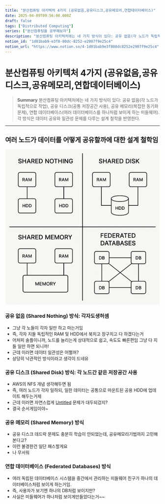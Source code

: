 ```yaml
---
title: "분산컴퓨팅 아키텍처 4가지 (공유없음,공유디스크,공유메모리,연합데이터베이스)"
date: 2025-04-09T09:56:00.000Z
draft: false
tags: ["Distributed Computing"]
series: ["분산컴퓨팅을 공부해보자"]
description: "분산컴퓨팅 아키텍처에는 네 가지 방식이 있다: 공유 없음(각 노드가 독립적으로 작업), 공유 디스크(공통 저장공간 사용), 공유 메모리(복잡한 동기화 문제), 연합 데이터베이스(여러 데이터베이스를 하나처럼 보이게 하는 미들웨어). 각 방식은 데이터 공유와 일관성 문제를 다루는 설계 철학을 반영한다."
notion_id: "1d01bab9-e3f8-80dc-8252-e2907f9e25c4"
notion_url: "https://www.notion.so/4-1d01bab9e3f880dc8252e2907f9e25c4"
---
```


# 분산컴퓨팅 아키텍처 4가지 (공유없음,공유디스크,공유메모리,연합데이터베이스)

> **Summary**
> 분산컴퓨팅 아키텍처에는 네 가지 방식이 있다: 공유 없음(각 노드가 독립적으로 작업), 공유 디스크(공통 저장공간 사용), 공유 메모리(복잡한 동기화 문제), 연합 데이터베이스(여러 데이터베이스를 하나처럼 보이게 하는 미들웨어). 각 방식은 데이터 공유와 일관성 문제를 다루는 설계 철학을 반영한다.

---

## 여러 노드가 데이터를 어떻게 공유할까에 대한 설계 철학임

![Image](image_1cf2f19f6238.png)

### 공유 없음 (Shared Nothing) 방식: 각자도생허셈

- 그냥 각 노들이 각자 일만 하고 마는거임
- 즉, 각자 지들 독립적인 RAM 및 HDD에서 북치고 장구치고 다 하겠다는거
- 어처피 솔플이니까, 노드를 늘리는게 상대적으로 쉽고, 속도도 빠른편임 그냥 다 지들 일만 하면 되니까!
- 근데 이러면 데이터 일관성은 어쩔꺼?
- 상당히 낙관적인 방식이라고 생각이 드네유

### 공유 디스크 (Shared Disk) 방식: 각 노드간 같은 저장공간 사용

- AWS의 NFS 개념 생각해두면 됨
- 즉, 여러 노드가 각자 일하되, 일한 데이터는 공통으로 마운트된 공용 HDD에 업데이트 해두는거제
- 근데 이러면 자연스럽게 [Untitled](https://www.notion.so/29e8d820a4c94ffd8f55d7ce18ba8042)  문제가 대두되겄지?
- 결국 순서게임이야~

### **공유 메모리 (Shared Memory) 방식**

- 공유 디스크 데드락 문제도 충분히 학습이 안되었는데, 공유메모리기법까지 고민해본다고?
- 이런 불경한건 일단 패스할게요
- 나 무서워

### 연합 데이터베이스 (Federated Databases) 방식

- 여러 독립된 데이터베이스 시스템을 중간에서 관리하는 미들웨어 친구가 하나의 데이터베이스처럼 보이게 하는거임.
- 즉, 사용자가 보기엔 하나의 DB처럼 보이지만?
- 사실은 미들웨어가 하나처럼 보이게만들었다는거~~


